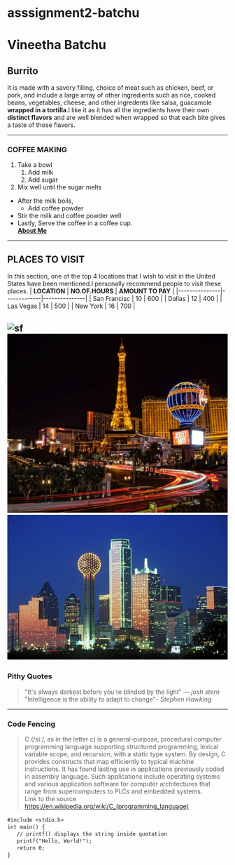 # asssignment2-batchu
# Vineetha Batchu
## Burrito
It is made with a savory filling, choice of meat such as chicken, beef, or pork, and  include a large array of other ingredients such as rice, cooked beans, vegetables, cheese, and other ingredents like salsa, guacamole **wrapped in a tortilla**.I like it as it has all the ingredients have their own **distinct flavors** and are well blended when wrapped so that each bite gives a taste of those flavors.

------------------------------------
### COFFEE MAKING
1. Take a bowl
    1. Add milk
    2. Add sugar
2. Mix well until the sugar melts
* After the milk boils,
    * Add coffee powder
* Stir the milk and coffee powder well
* Lastly, Serve the coffee in a coffee cup.    
**[About Me](AboutMe.md)** 
---
## PLACES TO VISIT
In this section, one of the top 4 locations that I wish to visit in the United States have been mentioned.I personally recommend people to visit these places.
| **LOCATION**  | **NO.OF.HOURS** | **AMOUNT TO PAY** |
|---------------|-------------|---------------|
| San Francisc  | 10          | 600           |
| Dallas        | 12          | 400           |
| Las Vegas     | 14          | 500           |
| New York      | 16          | 700           | 

![sf](images/location/frans.jpg)![sf](images/location/las.jpg)![sf](images/location/dallas.jpg)
----
### Pithy Quotes
> "It's always darkest before you're blinded by the light" ― *josh stern*  
> "Intelligence is the ability to adapt to change"- *Stephen Hawking*  

---
### Code Fencing
> C (/siː/, as in the letter c) is a general-purpose, procedural computer programming language supporting structured programming, lexical variable scope, and recursion, with a static type system. By design, C provides constructs that map efficiently to typical machine instructions. It has found lasting use in applications previously coded in assembly language. Such applications include operating systems and various application software for computer architectures that range from supercomputers to PLCs and embedded systems.  
Link to the source <https://en.wikipedia.org/wiki/C_(programming_language)>

```
#include <stdio.h>
int main() {
   // printf() displays the string inside quotation
   printf("Hello, World!");
   return 0;
}
```
